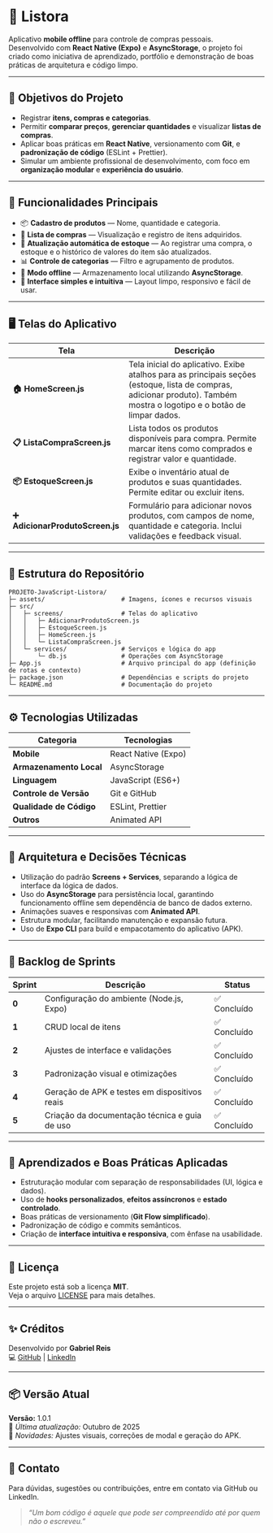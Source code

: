 # 📱 Listora

Aplicativo **mobile offline** para controle de compras pessoais.  
Desenvolvido com **React Native (Expo)** e **AsyncStorage**, o projeto foi criado como iniciativa de aprendizado, portfólio e demonstração de boas práticas de arquitetura e código limpo.

---

## 🚀 Objetivos do Projeto

- Registrar **itens, compras e categorias**.  
- Permitir **comparar preços**, **gerenciar quantidades** e visualizar **listas de compras**.  
- Aplicar boas práticas em **React Native**, versionamento com **Git**, e **padronização de código** (ESLint + Prettier).  
- Simular um ambiente profissional de desenvolvimento, com foco em **organização modular** e **experiência do usuário**.  

---

## 🧩 Funcionalidades Principais

- 📦 **Cadastro de produtos** — Nome, quantidade e categoria.  
- 🛒 **Lista de compras** — Visualização e registro de itens adquiridos.  
- 🔁 **Atualização automática de estoque** — Ao registrar uma compra, o estoque e o histórico de valores do item são atualizados. 
- 📊 **Controle de categorias** — Filtro e agrupamento de produtos.  
- 💾 **Modo offline** — Armazenamento local utilizando **AsyncStorage**.  
- 🧹 **Interface simples e intuitiva** — Layout limpo, responsivo e fácil de usar.  

---

## 🖥️ Telas do Aplicativo

| Tela | Descrição |
|------|------------|
| **🏠 HomeScreen.js** | Tela inicial do aplicativo. Exibe atalhos para as principais seções (estoque, lista de compras, adicionar produto). Também mostra o logotipo e o botão de limpar dados. |
| **📋 ListaCompraScreen.js** | Lista todos os produtos disponíveis para compra. Permite marcar itens como comprados e registrar valor e quantidade. |
| **📦 EstoqueScreen.js** | Exibe o inventário atual de produtos e suas quantidades. Permite editar ou excluir itens. |
| **➕ AdicionarProdutoScreen.js** | Formulário para adicionar novos produtos, com campos de nome, quantidade e categoria. Inclui validações e feedback visual. |

---

## 📂 Estrutura do Repositório

```
PROJETO-JavaScript-Listora/
├─ assets/                     # Imagens, ícones e recursos visuais
├─ src/                        
│   ├─ screens/                # Telas do aplicativo
│   │   ├─ AdicionarProdutoScreen.js
│   │   ├─ EstoqueScreen.js
│   │   ├─ HomeScreen.js
│   │   └─ ListaCompraScreen.js
│   └─ services/               # Serviços e lógica do app
│       └─ db.js               # Operações com AsyncStorage
├─ App.js                      # Arquivo principal do app (definição de rotas e contexto)
├─ package.json                # Dependências e scripts do projeto
└─ README.md                   # Documentação do projeto
```

---

## ⚙️ Tecnologias Utilizadas

| Categoria | Tecnologias |
|------------|--------------|
| **Mobile** | React Native (Expo) |
| **Armazenamento Local** | AsyncStorage |
| **Linguagem** | JavaScript (ES6+) |
| **Controle de Versão** | Git e GitHub |
| **Qualidade de Código** | ESLint, Prettier |
| **Outros** | Animated API |

---

## 🧱 Arquitetura e Decisões Técnicas

- Utilização do padrão **Screens + Services**, separando a lógica de interface da lógica de dados.  
- Uso do **AsyncStorage** para persistência local, garantindo funcionamento offline sem dependência de banco de dados externo.  
- Animações suaves e responsivas com **Animated API**.  
- Estrutura modular, facilitando manutenção e expansão futura.  
- Uso de **Expo CLI** para build e empacotamento do aplicativo (APK).  

---

## 🧩 Backlog de Sprints

| Sprint | Descrição | Status |
|--------|------------|--------|
| **0** | Configuração do ambiente (Node.js, Expo) | ✅ Concluído |
| **1** | CRUD local de itens | ✅ Concluído |
| **2** | Ajustes de interface e validações | ✅ Concluído |
| **3** | Padronização visual e otimizações | ✅ Concluído |
| **4** | Geração de APK e testes em dispositivos reais | ✅ Concluído |
| **5** | Criação da documentação técnica e guia de uso | ✅ Concluído |

---

## 🧠 Aprendizados e Boas Práticas Aplicadas

- Estruturação modular com separação de responsabilidades (UI, lógica e dados).  
- Uso de **hooks personalizados**, **efeitos assíncronos** e **estado controlado**.  
- Boas práticas de versionamento (**Git Flow simplificado**).  
- Padronização de código e commits semânticos.  
- Criação de **interface intuitiva e responsiva**, com ênfase na usabilidade.  

---

## 📄 Licença

Este projeto está sob a licença **MIT**.  
Veja o arquivo [LICENSE](LICENSE) para mais detalhes.

---

## ✨ Créditos

Desenvolvido por **Gabriel Reis**  
💻 [GitHub](https://github.com/RElSLIMA) | [LinkedIn](https://www.linkedin.com/in/gabriel-reis-b8b152198/)

---

## 📦 Versão Atual

**Versão:** 1.0.1  
📅 *Última atualização:* Outubro de 2025  
📝 *Novidades:* Ajustes visuais, correções de modal e geração do APK.  

---

## 💬 Contato

Para dúvidas, sugestões ou contribuições, entre em contato via GitHub ou LinkedIn.  
> *“Um bom código é aquele que pode ser compreendido até por quem não o escreveu.”*
